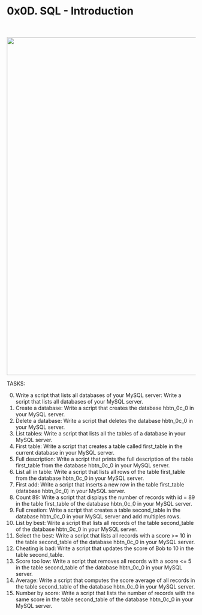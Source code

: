 <h1>0x0D. SQL - Introduction</h1>
<br><br>
<img src="https://s3.amazonaws.com/intranet-projects-files/holbertonschool-higher-level_programming+/272/rtcwz.jpg" width="800" height="900">

TASKS:

0. Write a script that lists all databases of your MySQL server: Write a script that lists all databases of your MySQL server.
1. Create a database: Write a script that creates the database hbtn_0c_0 in your MySQL server.
2. Delete a database: Write a script that deletes the database hbtn_0c_0 in your MySQL server.
3. List tables: Write a script that lists all the tables of a database in your MySQL server.
4. First table: Write a script that creates a table called first_table in the current database in your MySQL server.
5. Full description: Write a script that prints the full description of the table first_table from the database hbtn_0c_0 in your MySQL server.
6. List all in table: Write a script that lists all rows of the table first_table from the database hbtn_0c_0 in your MySQL server.
7. First add: Write a script that inserts a new row in the table first_table (database hbtn_0c_0) in your MySQL server.
8. Count 89: Write a script that displays the number of records with id = 89 in the table first_table of the database hbtn_0c_0 in your MySQL server.
9. Full creation: Write a script that creates a table second_table in the database hbtn_0c_0 in your MySQL server and add multiples rows.
10. List by best: Write a script that lists all records of the table second_table of the database hbtn_0c_0 in your MySQL server.
11. Select the best: Write a script that lists all records with a score >= 10 in the table second_table of the database hbtn_0c_0 in your MySQL server.
12. Cheating is bad: Write a script that updates the score of Bob to 10 in the table second_table.
13. Score too low: Write a script that removes all records with a score <= 5 in the table second_table of the database hbtn_0c_0 in your MySQL server.
14. Average: Write a script that computes the score average of all records in the table second_table of the database hbtn_0c_0 in your MySQL server.
15. Number by score: Write a script that lists the number of records with the same score in the table second_table of the database hbtn_0c_0 in your MySQL server.
